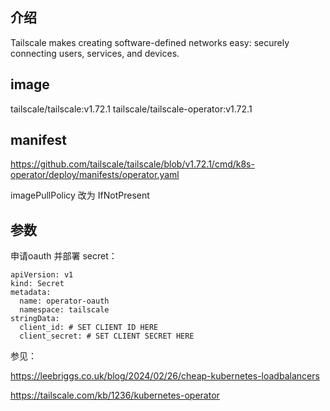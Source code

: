 ## 介绍
Tailscale makes creating software-defined networks easy: securely connecting users, services, and devices.

## image

tailscale/tailscale:v1.72.1
tailscale/tailscale-operator:v1.72.1

## manifest

https://github.com/tailscale/tailscale/blob/v1.72.1/cmd/k8s-operator/deploy/manifests/operator.yaml

imagePullPolicy 改为 IfNotPresent

## 参数

申请oauth 并部署 secret：

```
apiVersion: v1
kind: Secret
metadata:
  name: operator-oauth
  namespace: tailscale
stringData:
  client_id: # SET CLIENT ID HERE
  client_secret: # SET CLIENT SECRET HERE
```

参见：

https://leebriggs.co.uk/blog/2024/02/26/cheap-kubernetes-loadbalancers

https://tailscale.com/kb/1236/kubernetes-operator


